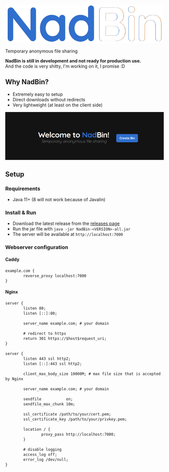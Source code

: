 ![NadBin](nadbin.png)

Temporary anonymous file sharing

**NadBin is still in development and not ready for production use.**  
And the code is very shitty, I'm working on it, I promise :D

## Why NadBin?

- Extremely easy to setup
- Direct downloads without redirects
- Very lightweight (at least on the client side)

![NadBin index page](nadbin-index.png)

## Setup

### Requirements

- Java 11+ (8 will not work because of Javalin)

### Install & Run

- Download the latest release from the [releases page](https://github.com/Nadwey/NadBin/releases/latest)
- Run the jar file with `java -jar NadBin-<VERSION>-all.jar`
- The server will be available at `http://localhost:7000`

### Webserver configuration

#### Caddy

```caddy
example.com {
        reverse_proxy localhost:7000
}
```

#### Nginx 

```nginx
server {
        listen 80;
        listen [::]:80;

        server_name example.com; # your domain

        # redirect to https
        return 301 https://$host$request_uri;
}

server {
        listen 443 ssl http2;
        listen [::]:443 ssl http2;

        client_max_body_size 10000M; # max file size that is accepted by Nginx

        server_name example.com; # your domain

        sendfile           on;
        sendfile_max_chunk 10m;

        ssl_certificate /path/to/your/cert.pem;
        ssl_certificate_key /path/to/your/privkey.pem;

        location / {
                proxy_pass http://localhost:7000;
        }

        # disable logging
        access_log off;
        error_log /dev/null;
}
```
